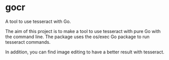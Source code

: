 # gocr

A tool to use tesseract with Go.

The aim of this project is to make a tool to use tesseract with pure Go with the command line. The package uses the os/exec Go package to run tesseract commands.

In addition, you can find image editing to have a better result with tesseract.
